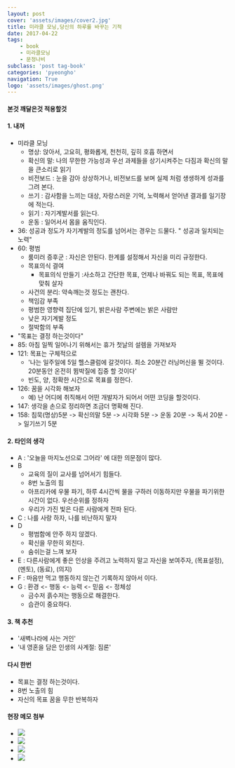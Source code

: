 ```yaml
---
layout: post
cover: 'assets/images/cover2.jpg'
title: 미라클 모닝,당신의 하루를 바꾸는 기적
date: 2017-04-22
tags: 
    - book
    - 미라클모닝
    - 문정나비
subclass: 'post tag-book'
categories: 'pyeongho'
navigation: True
logo: 'assets/images/ghost.png'    
---
```



#### 본것 깨달은것 적용할것

#### 1. 내꺼 
  - 미라클 모닝 
    - 명상: 앉아서, 고요히, 평화롭게, 천천히, 깊히 호흡 하면서  
    - 확신의 말:  나의 무한한 가능성과 우선 과제들을 상기시켜주는 다짐과 확신의 말을 큰소리로 읽기
    - 비전보드 : 눈을 감아 상상하거나, 비전보드를 보며 실제 처럼 생생하게 성과를 그려 본다.
    - 쓰기 : 감사함을 느끼는 대상, 자랑스러운 기억, 노력해서 얻어낸 결과를 일기장에 적는다.
    - 읽기 : 자기계발서를 읽는다.
    - 운동 : 일어서서 몸을 움직인다.
  - 36: 성공과 정도가 자기계발의 정도를 넘어서는 경우는 드물다. " 성공과 일치되는 노력"
  - 60: 평범 
    - 룸미러 증후군 : 자신은 안된다. 한계를 설정해서 자신을 미리 규정한다.
    - 목표의식 결여
      - 목표의식 만들기 :사소하고 간단한 목표, 언제나 바꿔도 되는 목표, 목표에 맞춰 살자
    - 사건의 분리: 약속깨는것 정도는 괜찬다. 
    - 책임감 부족
    - 평범한 영향력 집단에 있기, 밝은사람 주변에는 밝은 사람만
    - 낮은 자기계발 정도 
    - 절박함의 부족
  - "목표는 결정 하는것이다"
  - 85: 아침 일찍 일어나기 위해서는 휴가 첫날의 설렘을 가져보자
  - 121: 목표는 구체적으로
    - '나는 일주일에 5일 헬스클럼에 갈것이다. 최소 20분간 러닝머신을 뛸 것이다. 20분동안 온전히 뜀박질에 집중 할 것이다'
    - 빈도, 양, 정확한 시간으로 목표를 정한다.
  - 126: 꿈을 시각화 해보자
    - 예) 난 어디에 취직해서 어떤 개발자가 되어서 어떤 코딩을 할것이다.
  - 147:  생각을 손으로 정리하면 조금더 명확해 진다.
  - 158: 침묵(명상)5분 -> 확신의말 5분 -> 시각화 5분 -> 운동 20분 -> 독서 20분 -> 일기쓰기 5분

#### 2. 타인의 생각
  - A : '오늘을 마지노선으로 그어라' 에 대한 의문점이 많다.
  - B 
    - 교육의 질이 교사를 넘어서기 힘들다.
    - 8번 노출의 힘
    - 아프리카에 우물 파기, 하루 4시간씩 물을 구하러 이동하지만 우물을 파기위한 시간이 없다. 우선순위를 정하자
    - 우리가 가진 빛은 다른 사람에게 전파 된다.
   - C : 나를 사랑 하자, 나를 비난하지 말자
   - D 
     - 평범함에 안주 하지 않겠다.
     - 확신을 무한히 외친다.
     - 숨쉬는걸 느껴 보자
   - E : 다른사람에게 좋은 인상을 주려고 노력하지 말고 자신을 보여주자, (목표설정), (멘토), (동료), (의지)   
   - F : 마음만 먹고 행동하지 않는건 기록하지 않아서 이다.
   - G : 환경 <- 행동 <- 능력 <- 믿음 <- 정체성
     - 금수저 흙수저는 행동으로 해결한다.
     - 습관이 중요하다.

#### 3. 책 추천
  - '새벽나라에 사는 거인'
  - '내 영혼을 담은 인생의 사계절: 짐론'

#### 다시 한번 
  - 목표는 결정 하는것이다.
  - 8번 노출의 힘
  - 자신의 목표 꿈을 무한 반복하자

####  현장 메모 첨부
  - ![](http://drive.google.com/uc?export=view&id=0BwUadct9RzY3TUxaNGV6LU15M1U)
  - ![](http://drive.google.com/uc?export=view&id=0BwUadct9RzY3Uy1JSEV0TnNxVXc)
  - ![](http://drive.google.com/uc?export=view&id=0BwUadct9RzY3YjBtaGRGcnBWTzg)
  - ![](http://drive.google.com/uc?export=view&id=0BwUadct9RzY3UzdkaDQtbmtMRG8)
  